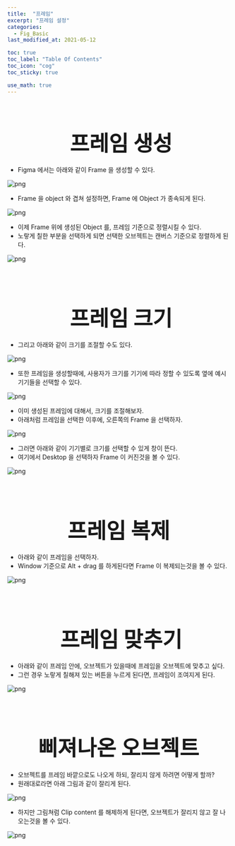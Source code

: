 ```yaml
---
title:  "프레임"
excerpt: "프레임 설정"
categories:
  - Fig_Basic
last_modified_at: 2021-05-12

toc: true
toc_label: "Table Of Contents"
toc_icon: "cog"
toc_sticky: true

use_math: true
---
```


<br>

# <center><font size="15"> 프레임 생성</font></center>

- Figma 에서는 아래와 같이 Frame 을 생성할 수 있다.

![png](/assets/images/Fig_Basic/1_9.png)

- Frame 을 object 와 겹쳐 설정하면, Frame 에 Object 가 종속되게 된다. 

![png](/assets/images/Fig_Basic/1_10.png)

- 이제 Frame 위에 생성된 Object 를, 프레임 기준으로 정렬시킬 수 있다. 
- 노랗게 칠한 부분을 선택하게 되면 선택한 오브젝트는 캔버스 기준으로 정렬하게 된다.

![png](/assets/images/Fig_Basic/1_11.png)

<br>

<Br>

# <center><font size="15"> 프레임 크기</font></center>

- 그리고 아래와 같이 크기를 조절할 수도 있다.

![png](/assets/images/Fig_Basic/1_12.png)

- 또한 프레임을 생성할때에, 사용자가 크기를 기기에 따라 정할 수 있도록 옆에 예시 기기들을 선택할 수 있다.

![png](/assets/images/Fig_Basic/1_13.png)

- 이미 생성된 프레임에 대해서, 크기를 조절해보자.
- 아래처럼 프레임을 선택한 이후에, 오른쪽의 Frame 을 선택하자.

![png](/assets/images/Fig_Basic/1_14.png)

- 그러면 아래와 같이 기기별로 크기를 선택할 수 있게 창이 뜬다.
- 여기에서 Desktop 을 선택하자 Frame 이 커진것을 볼 수 있다.

![png](/assets/images/Fig_Basic/1_15.png)

<br>

<br>

# <center><font size="15"> 프레임 복제</font></center>

- 아래와 같이 프레임을 선택하자. 
- Window 기준으로 Alt + drag 를 하게된다면 Frame 이 복제되는것을 볼 수 있다.

![png](/assets/images/Fig_Basic/1_16.png)

<br>

<br>

# <center><font size="15"> 프레임 맞추기</font></center>

- 아래와 같이 프레임 안에, 오브젝트가 있을때에 프레임을 오브젝트에 맞추고 싶다.
- 그런 경우 노랗게 칠해져 있는 버튼을 누르게 된다면, 프레임이 조여지게 된다.

![png](/assets/images/Fig_Basic/1_17.png)

<br>

<br>

# <center><font size="15"> 삐져나온 오브젝트</font></center>



- 오브젝트를 프레임 바깥으로도 나오게 하되, 잘리지 않게 하려면 어떻게 할까?
- 원래대로라면 아래 그림과 같이 잘리게 된다.

![png](/assets/images/Fig_Basic/1_18.png)

- 하지만 그림쳐럼 Clip content 를 해제하게 된다면, 오브젝트가 잘리지 않고 잘 나오는것을 볼 수 있다.

![png](/assets/images/Fig_Basic/1_19.png)